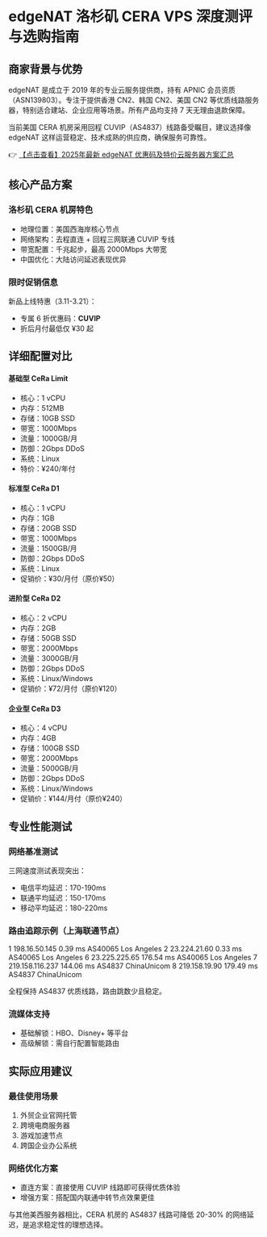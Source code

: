 # edgeNAT 洛杉矶 CERA VPS 深度测评与选购指南

## 商家背景与优势

edgeNAT 是成立于 2019 年的专业云服务提供商，持有 APNIC 会员资质（ASN139803）。专注于提供香港 CN2、韩国 CN2、美国 CN2 等优质线路服务器，特别适合建站、企业应用等场景。所有产品均支持 7 天无理由退款保障。

当前美国 CERA 机房采用回程 CUVIP（AS4837）线路备受瞩目，建议选择像 edgeNAT 这样运营稳定、技术成熟的供应商，确保服务可靠性。

👉 [【点击查看】2025年最新 edgeNAT 优惠码及特价云服务器方案汇总](https://bit.ly/edgenat)

## 核心产品方案

### 洛杉矶 CERA 机房特色
- 地理位置：美国西海岸核心节点
- 网络架构：去程直连 + 回程三网联通 CUVIP 专线
- 带宽配置：千兆起步，最高 2000Mbps 大带宽
- 中国优化：大陆访问延迟表现优异

### 限时促销信息
新品上线特惠（3.11-3.21）：
- 专属 6 折优惠码：**CUVIP**
- 折后月付最低仅 ¥30 起

## 详细配置对比

#### 基础型 CeRa Limit
- 核心：1 vCPU
- 内存：512MB
- 存储：10GB SSD
- 带宽：1000Mbps
- 流量：1000GB/月
- 防御：2Gbps DDoS
- 系统：Linux
- 特价：¥240/年付

#### 标准型 CeRa D1
- 核心：1 vCPU
- 内存：1GB
- 存储：20GB SSD
- 带宽：1000Mbps
- 流量：1500GB/月
- 防御：2Gbps DDoS
- 系统：Linux
- 促销价：¥30/月付（原价¥50）

#### 进阶型 CeRa D2
- 核心：2 vCPU
- 内存：2GB
- 存储：50GB SSD
- 带宽：2000Mbps
- 流量：3000GB/月
- 防御：2Gbps DDoS
- 系统：Linux/Windows
- 促销价：¥72/月付（原价¥120）

#### 企业型 CeRa D3
- 核心：4 vCPU
- 内存：4GB
- 存储：100GB SSD
- 带宽：2000Mbps
- 流量：5000GB/月
- 防御：2Gbps DDoS
- 系统：Linux/Windows
- 促销价：¥144/月付（原价¥240）

## 专业性能测试

### 网络基准测试
三网速度测试表现突出：
- 电信平均延迟：170-190ms
- 联通平均延迟：150-170ms 
- 移动平均延迟：180-220ms

### 路由追踪示例（上海联通节点）

1  198.16.50.145  0.39 ms  AS40065  Los Angeles
2  23.224.21.60  0.33 ms  AS40065  Los Angeles
6  23.225.225.65  176.54 ms  AS40065  Los Angeles
7  219.158.116.237  144.06 ms  AS4837  ChinaUnicom
8  219.158.19.90  179.49 ms  AS4837  ChinaUnicom

全程保持 AS4837 优质线路，路由跳数少且稳定。

### 流媒体支持
- 基础解锁：HBO、Disney+ 等平台
- 高级解锁：需自行配置智能路由

## 实际应用建议

### 最佳使用场景
1. 外贸企业官网托管
2. 跨境电商服务器
3. 游戏加速节点
4. 跨国企业办公系统

### 网络优化方案
- 直连方案：直接使用 CUVIP 线路即可获得优质体验
- 增强方案：搭配国内联通中转节点效果更佳

与其他美西服务器相比，CERA 机房的 AS4837 线路可降低 20-30% 的网络延迟，是追求稳定性的理想选择。
